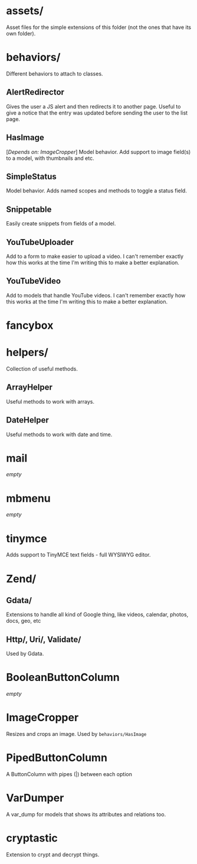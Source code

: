 # assets/
Asset files for the simple extensions of this folder (not the ones that have its own folder).

# behaviors/
Different behaviors to attach to classes.
## AlertRedirector
Gives the user a JS alert and then redirects it to another page. Useful to give a notice that the entry was updated before sending the user to the list page.
## HasImage
[*Depends on: ImageCropper*]
Model behavior. Add support to image field(s) to a model, with thumbnails and etc.
## SimpleStatus
Model behavior. Adds named scopes and methods to toggle a status field.
## Snippetable
Easily create snippets from fields of a model.
## YouTubeUploader
Add to a form to make easier to upload a video. I can't remember exactly how this works at the time I'm writing this to make a better explanation.
## YouTubeVideo
Add to models that handle YouTube videos. I can't remember exactly how this works at the time I'm writing this to make a better explanation.

# fancybox

# helpers/
Collection of useful methods.
## ArrayHelper
Useful methods to work with arrays.
## DateHelper
Useful methods to work with date and time.

# mail
*empty*

# mbmenu
*empty*

# tinymce
Adds support to TinyMCE text fields - full WYSIWYG editor.

# Zend/
## Gdata/
Extensions to handle all kind of Google thing, like videos, calendar, photos, docs, geo, etc
## Http/, Uri/, Validate/
Used by Gdata.

# BooleanButtonColumn
*empty*

# ImageCropper
Resizes and crops an image. Used by `behaviors/HasImage`

# PipedButtonColumn
A ButtonColumn with pipes (|) between each option

# VarDumper
A var_dump for models that shows its attributes and relations too.

# cryptastic
Extension to crypt and decrypt things.

